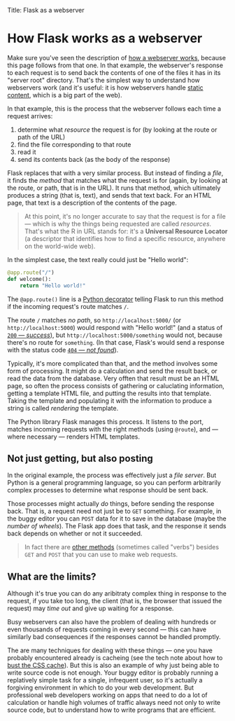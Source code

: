 Title: Flask as a webserver

# How Flask works as a webserver

Make sure you've seen the description of [how a webserver works](webserver),
because this page follows from that one. In that example, the webserver's
response to each request is to send back the contents of one of the files
it has in its "server root" directory. That's the simplest way to understand
how webservers work (and it's useful: it is how webservers handle
[static content](static-content), which is a big part of the web).

In that example, this is the process that the webserver follows each time
a request arrives:

1. determine what _resource_ the request is for (by looking at the route or
   path of the URL)
2. find the file corresponding to that route
3. read it
4. send its contents back (as the body of the response)

Flask replaces that with a very similar process. But instead of finding a _file_,
it finds the _method_ that matches what the request is for (again, by looking at
the route, or path, that is in the URL). It runs that method, which ultimately
produces a string (that is, text), and sends that text back. For an HTML page,
that text is a description of the contents of the page.

> At this point, it's no longer accurate to say that the request is for a
> file — which is why the things being requested are called _resources_.
> That's what the R in URL stands for: it's a **Universal Resource Locator**
> (a descriptor that identifies how to find a specific resource, anywhere
> on the world-wide web).

In the simplest case, the text really could just be "Hello world":

```python
@app.route("/")
def welcome():
    return "Hello world!"
```

The `@app.route()` line is a
[Python decorator](https://en.wikipedia.org/wiki/Python_syntax_and_semantics#Decorators)
telling Flask to run this method if the incoming request's route matches `/`.

The route `/` matches _no path_, so `http://localhost:5000/` (or 
`http://localhost:5000`) would respond with "Hello world!" (and a
status of
[`200` — _success_](https://developer.mozilla.org/en-US/docs/Web/HTTP/Status/200)),
but  `http://localhost:5000/something` would not, because there's no
route for `something`. (In that case, Flask's would send a response with the status code 
[`404` — _not found_](https://developer.mozilla.org/en-US/docs/Web/HTTP/Status/404)).


Typically, it's more complicated than that, and the method involves some form of
processing. It might do a calculation and send the result back, or read the data
from the database. Very offten that result must be an HTML page, so often the
process consists of gathering or caluclating information, getting a template HTML
file, and putting the results into that template. Taking the template and
populating it with the information to produce a string is called _rendering_
the template.

The Python library Flask manages this process. It listens to the port, matches
incoming requests with the right methods (using `@route`), and — where necessary
— renders HTML templates.


## Not just getting, but also posting

In the original example, the process was effectively just a _file server_.
But Python is a general programming language, so you can perform arbitrarily
complex processes to determine what response should be sent back.

Those processes might actually _do_ things, before sending the response
back. That is, a request need not just be to <code>GET</code> something.
For example, in the buggy editor you can `POST` data for it to
save in the database (maybe the _number of wheels_). The Flask app
does that task, and the response it sends back depends on whether or
not it succeeded.

> In fact there are
>[other methods](https://developer.mozilla.org/en-US/docs/Web/HTTP/Methods)
> (sometimes called "verbs") besides `GET` and `POST` that you can use to
> make web requests.

## What are the limits?

Although it's true you can do any aribitraty complex thing in response to
the request, if you take too long, the client (that is, the browser that
issued the request) may _time out_ and give up waiting for a response.

Busy webservers can also have the problem of dealing with hundreds or
even thousands of requests coming in every second — this can have
similarly bad consequences if the responses cannot be handled promptly.

The are many techniques for dealing with these things — one you have
probably encountered already is cacheing (see the tech note about how to
[bust the CSS cache](cache-busing-css)). But this is also an example of
why just being able to write source code is not enough. Your buggy editor
is probably running a replatively simple task for a single, infrequent
user, so it's actually a forgiving environment in which to do your
web development. But professional web developers working on apps that
need to do a lot of calculation or handle high volumes of traffic always
need not only to write source code, but to understand how to write
programs that are efficient.

<script src="{static}/assets/js/ksd.js"></script>

